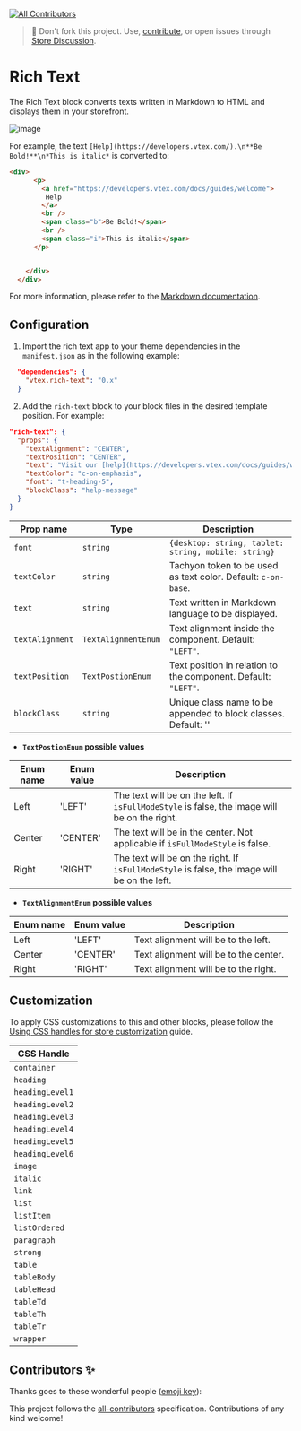 <!-- ALL-CONTRIBUTORS-BADGE:START - Do not remove or modify this section -->
[![All Contributors](https://img.shields.io/badge/all_contributors-0-orange.svg?style=flat-square)](#contributors-)
<!-- ALL-CONTRIBUTORS-BADGE:END -->
> 📢 Don't fork this project. Use, [contribute](https://github.com/vtex-apps/awesome-io#contributing), or open issues through [Store Discussion](https://github.com/vtex-apps/store-discussion).

# Rich Text

The Rich Text block converts texts written in Markdown to HTML and displays them in your storefront.

![image](https://cdn.jsdelivr.net/gh/vtexdocs/dev-portal-content@main/images/vtex-rich-text-0.png)

For example, the text `[Help](https://developers.vtex.com/).\n**Be Bold!**\n*This is italic*` is converted to:

```html
<div>
      <p>
        <a href="https://developers.vtex.com/docs/guides/welcome">
         Help
        </a>
        <br />
        <span class="b">Be Bold!</span>
        <br />
        <span class="i">This is italic</span>
      </p>


    </div>
  </div>
```

For more information, please refer to the [Markdown documentation](https://www.markdownguide.org/cheat-sheet/).

## Configuration

1. Import the rich text app to your theme dependencies in the `manifest.json` as in the following example:

```json
  "dependencies": {
    "vtex.rich-text": "0.x"
  }
```

2. Add the `rich-text` block to your block files in the desired template position. For example:

```json
"rich-text": {
  "props": {
    "textAlignment": "CENTER",
    "textPosition": "CENTER",
    "text": "Visit our [help](https://developers.vtex.com/docs/guides/welcome) section.\n**Be Bold!**\n*This is italic*",
    "textColor": "c-on-emphasis",
    "font": "t-heading-5",
    "blockClass": "help-message"
  }
}
```

| Prop name       | Type                | Description                                                                                                  |
| --------------- | ------------------- | ------------------------------------------------------------------------------------------------------------ |
| `font`          | `string`            | `{desktop: string, tablet: string, mobile: string}` | Tachyon token to be used as a font. Default: `t-body`. |
| `textColor`     | `string`            | Tachyon token to be used as text color. Default: `c-on-base`.                                                |
| `text`          | `string`            | Text written in Markdown language to be displayed.                                                           |
| `textAlignment` | `TextAlignmentEnum` | Text alignment inside the component. Default: `"LEFT"`.                                                      |
| `textPosition`  | `TextPostionEnum`   | Text position in relation to the component. Default: `"LEFT"`.                                               |
| `blockClass`    | `string`            | Unique class name to be appended to block classes. Default: ''                                               |

- **`TextPostionEnum` possible values**

| Enum name | Enum value | Description                                                                                  |
| --------- | ---------- | -------------------------------------------------------------------------------------------- |
| Left      | 'LEFT'     | The text will be on the left. If `isFullModeStyle` is false, the image will be on the right. |
| Center    | 'CENTER'   | The text will be in the center. Not applicable if `isFullModeStyle` is false.                |
| Right     | 'RIGHT'    | The text will be on the right. If `isFullModeStyle` is false, the image will be on the left. |

- **`TextAlignmentEnum` possible values**

| Enum name | Enum value | Description                           |
| --------- | ---------- | ------------------------------------- |
| Left      | 'LEFT'     | Text alignment will be to the left.   |
| Center    | 'CENTER'   | Text alignment will be to the center. |
| Right     | 'RIGHT'    | Text alignment will be to the right.  |

## Customization

To apply CSS customizations to this and other blocks, please follow the [Using CSS handles for store customization](https://developers.vtex.com/docs/guides/vtex-io-documentation-using-css-handles-for-store-customization) guide.

| CSS Handle      |
| --------------- |
| `container`     |
| `heading`       |
| `headingLevel1` |
| `headingLevel2` |
| `headingLevel3` |
| `headingLevel4` |
| `headingLevel5` |
| `headingLevel6` |
| `image`         |
| `italic`        |
| `link`          |
| `list`          |
| `listItem`      |
| `listOrdered`   |
| `paragraph`     |
| `strong`        |
| `table`         |
| `tableBody`     |
| `tableHead`     |
| `tableTd`       |
| `tableTh`       |
| `tableTr`       |
| `wrapper`       |

<!-- DOCS-IGNORE:start -->
## Contributors ✨

Thanks goes to these wonderful people ([emoji key](https://allcontributors.org/docs/en/emoji-key)):

<!-- ALL-CONTRIBUTORS-LIST:START - Do not remove or modify this section -->
<!-- prettier-ignore-start -->
<!-- markdownlint-disable -->
<!-- markdownlint-enable -->
<!-- prettier-ignore-end -->
<!-- ALL-CONTRIBUTORS-LIST:END -->

This project follows the [all-contributors](https://github.com/all-contributors/all-contributors) specification. Contributions of any kind welcome!
<!-- DOCS-IGNORE:end -->

